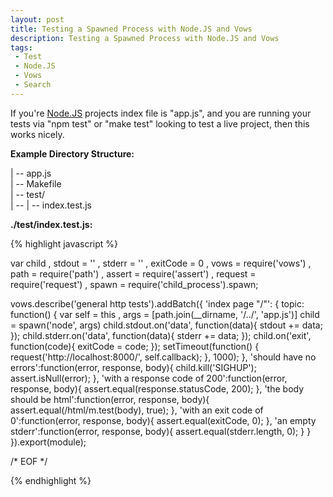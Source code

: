 ```yaml
---
layout: post
title: Testing a Spawned Process with Node.JS and Vows
description: Testing a Spawned Process with Node.JS and Vows
tags:
 - Test
 - Node.JS
 - Vows
 - Search
---
```


If you're [Node.JS](http://nodejs.org/) projects index file is "app.js", and you are running your tests via "npm test" or "make test" looking to test a live project, then this works nicely.

**Example Directory Structure:**

| -- app.js  
| -- Makefile  
| -- test/  
| -- | -- index.test.js

**./test/index.test.js:**

{% highlight javascript %}

var child
  , stdout = ''
  , stderr = ''
  , exitCode = 0
  , vows = require('vows')
  , path = require('path')
  , assert = require('assert')
  , request = require('request')
  , spawn = require('child_process').spawn;

vows.describe('general http tests').addBatch({
  'index page "/"': {
    topic: function() {
      var self = this
        , args = [path.join(__dirname, '/../', 'app.js')]
      child = spawn('node', args)
      child.stdout.on('data', function(data){
        stdout += data;
      });
      child.stderr.on('data', function(data){
        stderr += data;
      });
      child.on('exit', function(code){
        exitCode = code;
      });
      setTimeout(function() {
        request('http://localhost:8000/', self.callback);
      }, 1000);
    },
    'should have no errors':function(error, response, body){
      child.kill('SIGHUP');
      assert.isNull(error);
    },
    'with a response code of 200':function(error, response, body){
      assert.equal(response.statusCode, 200);
    },
    'the body should be html':function(error, response, body){
      assert.equal(/html/m.test(body), true);
    },
    'with an exit code of 0':function(error, response, body){
      assert.equal(exitCode, 0);
    },
    'an empty stderr':function(error, response, body){
      assert.equal(stderr.length, 0);
    }
  }
}).export(module);

/* EOF */

{% endhighlight %}


